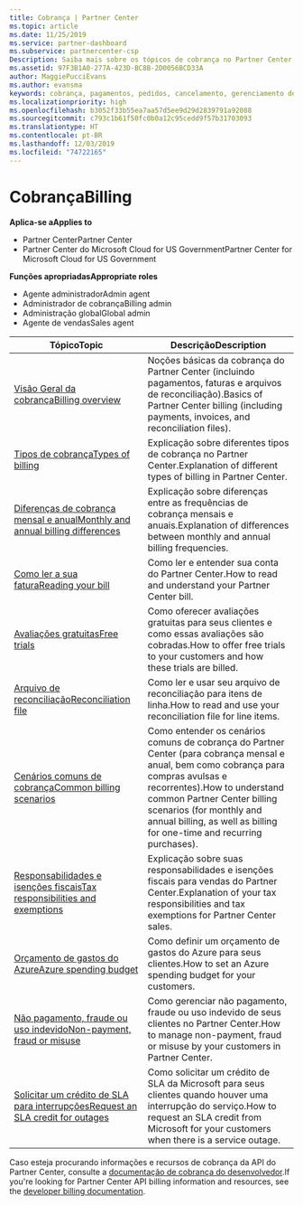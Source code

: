 ```yaml
---
title: Cobrança | Partner Center
ms.topic: article
ms.date: 11/25/2019
ms.service: partner-dashboard
ms.subservice: partnercenter-csp
Description: Saiba mais sobre os tópicos de cobrança no Partner Center, incluindo informações sobre recursos de cobrança, faturas e cobrança de CSP.
ms.assetid: 97F3B1A0-277A-423D-BC8B-2D0056BCD33A
author: MaggiePucciEvans
ms.author: evansma
keywords: cobrança, pagamentos, pedidos, cancelamento, gerenciamento de pedidos, falta de pagamento, fraude, uso indevido, imposto, isenções de imposto, arquivos de reconciliação, arquivo de reconciliação
ms.localizationpriority: high
ms.openlocfilehash: b3052f33b55ea7aa57d5ee9d29d2839791a92088
ms.sourcegitcommit: c793c1b61f50fc0b0a12c95cedd9f57b31703093
ms.translationtype: HT
ms.contentlocale: pt-BR
ms.lasthandoff: 12/03/2019
ms.locfileid: "74722165"
---
```

# <a name="billing"></a><span data-ttu-id="30149-104">Cobrança</span><span class="sxs-lookup"><span data-stu-id="30149-104">Billing</span></span>

<span data-ttu-id="30149-105">**Aplica-se a**</span><span class="sxs-lookup"><span data-stu-id="30149-105">**Applies to**</span></span>

- <span data-ttu-id="30149-106">Partner Center</span><span class="sxs-lookup"><span data-stu-id="30149-106">Partner Center</span></span>
- <span data-ttu-id="30149-107">Partner Center do Microsoft Cloud for US Government</span><span class="sxs-lookup"><span data-stu-id="30149-107">Partner Center for Microsoft Cloud for US Government</span></span>

<span data-ttu-id="30149-108">**Funções apropriadas**</span><span class="sxs-lookup"><span data-stu-id="30149-108">**Appropriate roles**</span></span>

- <span data-ttu-id="30149-109">Agente administrador</span><span class="sxs-lookup"><span data-stu-id="30149-109">Admin agent</span></span>
- <span data-ttu-id="30149-110">Administrador de cobrança</span><span class="sxs-lookup"><span data-stu-id="30149-110">Billing admin</span></span>
- <span data-ttu-id="30149-111">Administração global</span><span class="sxs-lookup"><span data-stu-id="30149-111">Global admin</span></span>
- <span data-ttu-id="30149-112">Agente de vendas</span><span class="sxs-lookup"><span data-stu-id="30149-112">Sales agent</span></span>

| <span data-ttu-id="30149-113">Tópico</span><span class="sxs-lookup"><span data-stu-id="30149-113">Topic</span></span> | <span data-ttu-id="30149-114">Descrição</span><span class="sxs-lookup"><span data-stu-id="30149-114">Description</span></span> |
| ----- | ----------- |
| [<span data-ttu-id="30149-115">Visão Geral da cobrança</span><span class="sxs-lookup"><span data-stu-id="30149-115">Billing overview</span></span>](billing-basics.md) | <span data-ttu-id="30149-116">Noções básicas da cobrança do Partner Center (incluindo pagamentos, faturas e arquivos de reconciliação).</span><span class="sxs-lookup"><span data-stu-id="30149-116">Basics of Partner Center billing (including payments, invoices, and reconciliation files).</span></span> |
| [<span data-ttu-id="30149-117">Tipos de cobrança</span><span class="sxs-lookup"><span data-stu-id="30149-117">Types of billing</span></span>](billing-different-types.md) | <span data-ttu-id="30149-118">Explicação sobre diferentes tipos de cobrança no Partner Center.</span><span class="sxs-lookup"><span data-stu-id="30149-118">Explanation of different types of billing in Partner Center.</span></span> |
| [<span data-ttu-id="30149-119">Diferenças de cobrança mensal e anual</span><span class="sxs-lookup"><span data-stu-id="30149-119">Monthly and annual billing differences</span></span>](billing-annual-monthly.md) | <span data-ttu-id="30149-120">Explicação sobre diferenças entre as frequências de cobrança mensais e anuais.</span><span class="sxs-lookup"><span data-stu-id="30149-120">Explanation of differences between monthly and annual billing frequencies.</span></span> |
| [<span data-ttu-id="30149-121">Como ler a sua fatura</span><span class="sxs-lookup"><span data-stu-id="30149-121">Reading your bill</span></span>](read-your-bill.md) | <span data-ttu-id="30149-122">Como ler e entender sua conta do Partner Center.</span><span class="sxs-lookup"><span data-stu-id="30149-122">How to read and understand your Partner Center bill.</span></span> |
| [<span data-ttu-id="30149-123">Avaliações gratuitas</span><span class="sxs-lookup"><span data-stu-id="30149-123">Free trials</span></span>](offer-your-customers-trials-of-microsoft-products.md) | <span data-ttu-id="30149-124">Como oferecer avaliações gratuitas para seus clientes e como essas avaliações são cobradas.</span><span class="sxs-lookup"><span data-stu-id="30149-124">How to offer free trials to your customers and how these trials are billed.</span></span> |
| [<span data-ttu-id="30149-125">Arquivo de reconciliação</span><span class="sxs-lookup"><span data-stu-id="30149-125">Reconciliation file</span></span>](use-the-reconciliation-files.md) | <span data-ttu-id="30149-126">Como ler e usar seu arquivo de reconciliação para itens de linha.</span><span class="sxs-lookup"><span data-stu-id="30149-126">How to read and use your reconciliation file for line items.</span></span> |
| [<span data-ttu-id="30149-127">Cenários comuns de cobrança</span><span class="sxs-lookup"><span data-stu-id="30149-127">Common billing scenarios</span></span>](common-billing-scenarios.md) | <span data-ttu-id="30149-128">Como entender os cenários comuns de cobrança do Partner Center (para cobrança mensal e anual, bem como cobrança para compras avulsas e recorrentes).</span><span class="sxs-lookup"><span data-stu-id="30149-128">How to understand common Partner Center billing scenarios (for monthly and annual billing, as well as billing for one-time and recurring purchases).</span></span> |
| [<span data-ttu-id="30149-129">Responsabilidades e isenções fiscais</span><span class="sxs-lookup"><span data-stu-id="30149-129">Tax responsibilities and exemptions</span></span>](tax-and-tax-exemptions.md) | <span data-ttu-id="30149-130">Explicação sobre suas responsabilidades e isenções fiscais para vendas do Partner Center.</span><span class="sxs-lookup"><span data-stu-id="30149-130">Explanation of your tax responsibilities and tax exemptions for Partner Center sales.</span></span> |
| [<span data-ttu-id="30149-131">Orçamento de gastos do Azure</span><span class="sxs-lookup"><span data-stu-id="30149-131">Azure spending budget</span></span>](set-an-azure-spending-budget-for-your-customers.md) | <span data-ttu-id="30149-132">Como definir um orçamento de gastos do Azure para seus clientes.</span><span class="sxs-lookup"><span data-stu-id="30149-132">How to set an Azure spending budget for your customers.</span></span> |
| [<span data-ttu-id="30149-133">Não pagamento, fraude ou uso indevido</span><span class="sxs-lookup"><span data-stu-id="30149-133">Non-payment, fraud or misuse</span></span>](non-payment--fraud--or-misuse.md) | <span data-ttu-id="30149-134">Como gerenciar não pagamento, fraude ou uso indevido de seus clientes no Partner Center.</span><span class="sxs-lookup"><span data-stu-id="30149-134">How to manage non-payment, fraud or misuse by your customers in Partner Center.</span></span> |
| [<span data-ttu-id="30149-135">Solicitar um crédito de SLA para interrupções</span><span class="sxs-lookup"><span data-stu-id="30149-135">Request an SLA credit for outages</span></span>](request-credit.md) | <span data-ttu-id="30149-136">Como solicitar um crédito de SLA da Microsoft para seus clientes quando houver uma interrupção do serviço.</span><span class="sxs-lookup"><span data-stu-id="30149-136">How to request an SLA credit from Microsoft for your customers when there is a service outage.</span></span> |

<span data-ttu-id="30149-137">Caso esteja procurando informações e recursos de cobrança da API do Partner Center, consulte a [documentação de cobrança do desenvolvedor](https://docs.microsoft.com/partner-center/develop/manage-billing).</span><span class="sxs-lookup"><span data-stu-id="30149-137">If you're looking for Partner Center API billing information and resources, see the [developer billing documentation](https://docs.microsoft.com/partner-center/develop/manage-billing).</span></span>
